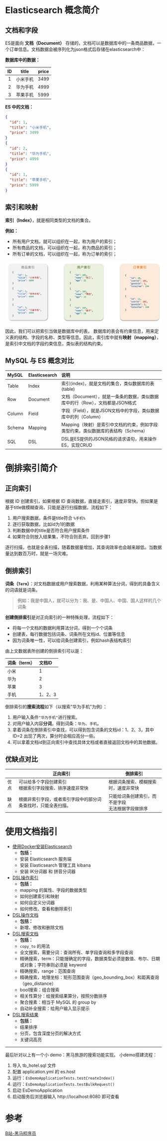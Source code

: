 # Elasticsearch 概念简介

## 文档和字段

ES是面向 **文档（Document）** 存储的，文档可以是数据库中的一条商品数据，一个订单信息。文档数据会被序列化为json格式后存储在elasticsearch中：

**数据库中的数据：**

| ID  | title | price |
|:---:|:-----:|:-----:|
| 1   | 小米手机  | 3499  |
| 2   | 华为手机  | 4999  |
| 3   | 苹果手机  | 5999  |

**ES 中的文档：**

```json
{
  "id": 1,
  "title": "小米手机",
  "price": 3499
}
{
  "id": 2,
  "title": "华为手机",
  "price": 4999
}
{
  "id": 1,
  "title": "苹果手机",
  "price": 5999
}
```

## 索引和映射

**索引（Index）**，就是相同类型的文档的集合。

**例如：**

- 所有用户文档，就可以组织在一起，称为用户的索引；
- 所有商品的文档，可以组织在一起，称为商品的索引；
- 所有订单的文档，可以组织在一起，称为订单的索引；

![索引映射举例图](./doc/images/索引映射举例图.png)

因此，我们可以把索引当做是数据库中的表。
数据库的表会有约束信息，用来定义表的结构、字段的名称、类型等信息。因此，索引库中就有**映射（mapping）**，是索引中文档的字段约束信息，类似表的结构约束。

## MySQL 与 ES 概念对比

| **MySQL** | **Elasticsearch** | **说明**                                          |
|:--------- |:----------------- |:----------------------------------------------- |
| Table     | Index             | 索引(index)，就是文档的集合，类似数据库的表(table)                |
| Row       | Document          | 文档（Document），就是一条条的数据，类似数据库中的行（Row），文档都是JSON格式  |
| Column    | Field             | 字段（Field），就是JSON文档中的字段，类似数据库中的列（Column）         |
| Schema    | Mapping           | Mapping（映射）是索引中文档的约束，例如字段类型约束。类似数据库的表结构（Schema） |
| SQL       | DSL               | DSL是ES提供的JSON风格的请求语句，用来操作ES，实现CRUD              |

# 倒排索引简介

## 正向索引

根据 ID 创建索引，如果根据 ID 查询数据，直接走索引，速度非常快。但如果是基于title做模糊查询，只能是逐行扫描数据，流程如下：

1. 用户搜索数据，条件是title符合 `%手机%`
2. 逐行获取数据，比如id为1的数据
3. 判断数据中的title是否符合用户搜索条件
4. 如果符合则放入结果集，不符合则丢弃。回到步骤1

逐行扫描，也就是全表扫描，随着数据量增加，其查询效率也会越来越低。当数据量达到数百万时，就是一场灾难。

## 倒排索引

**词条（`Term`）**：对文档数据或用户搜索数据，利用某种算法分词，得到的具备含义的词语就是词条。

> 例如：我是中国人，就可以分为：我、是、中国人、中国、国人这样的几个词条

**创建倒排索引**是对正向索引的一种特殊处理，流程如下：

- 将每一个文档的数据利用算法分词，得到一个个词条
- 创建表，每行数据包括词条、词条所在文档id、位置等信息
- 因为词条唯一性，可以给词条创建索引，例如hash表结构索引

由上文数据表所创建的倒排索引可以是：

| 词条（term） | 文档ID  |
|:-------- |:----- |
| 小米       | 1     |
| 华为       | 2     |
| 苹果       | 3     |
| 手机       | 1、2、3 |

倒排索引的**搜索流程**如下（以搜索"华为手机"为例）：

1. 用户输入条件`"华为手机"`进行搜索。
2. 对用户输入内容**分词**，得到词条：`华为`、`手机`。
3. 拿着词条在倒排索引中查找，可以得到包含词条的文档id：1、2、3，其中 ID=2 出现了两次，算分时会相应高分一些。
4. 可以拿着文档id到正向索引中查找具体文档或者直接返回文档中的其他数据。

## 优缺点对比

|     | 正向索引                              | 倒排索引                           |
| --- | --------------------------------- | ------------------------------ |
| 优点  | 可以给多个字段创建索引<br/> 根据索引字段搜索、排序速度非常快 | 根据词条搜索、模糊搜索时，速度非常快             |
| 缺点  | 根据非索引字段，或者索引字段中的部分词条查找时，只能全表扫描。   | 只能给词条创建索引，而不是字段<br/> 无法根据字段做排序 |

# 使用文档指引

- [使用Docker安装Elasticsearch](./doc/0、使用Docker安装Elasticsearch.md)
  - **包括：**
  - 安装 Elasticsearch 服务端
  - 安装 Elasticsearch 管理工具 kibana
  - 安装 IK分词器 和 拼音分词器
- [DSL操作索引](./doc/1、DSL操作索引.md)
  - **包括：**
  - mapping 的属性、字段的数据类型
  - 如何创建索引和映射
  - 如何自定义分词器
  - 如何修改、查看和删除索引
- [DSL操作文档](./doc/2、DSL操作文档.md)
  - **包括：**
  - 新增、修改和删除文档
- [DSL搜索文档](./doc/3、DSL搜索文档.md)
  - **包括：**
  - `copy_to` 的用法
  - 全文搜索，需要分词：查询所有、单字段查询和多字段查询
  - 精确搜索，term：只能搜确定的字段，数据类型必须是数值、布尔、日期或对象；字符串则必须是 keyword
  - 精确搜索，range：范围查询
  - 精确搜索，地理坐标：矩形范围查询（geo_bounding_box）和距离查询（geo_distance）
  - bool搜索：组合搜索
  - 相关性算分：给搜索结果算分，按照分数排序
  - 聚合搜素：相当于 MySQL 的 group by
  - 自动补全搜索：给用户输入显示提示
- [DSL搜索结果](./doc/4、DSL搜索结果.md)
  - **包括：**
  - 结果排序
  - 分页，包含深度分页的解决方式
  - 关键词高亮

---

最后针对以上有一个小 demo：黑马旅游的搜索功能实现。 小demo搭建流程：

1. 导入 tb_hotel.sql 文件
2. 配置 application.yml 的 es.host
3. 运行：`EsDemoApplicationTests.testCreateIndex()`
4. 运行：`EsDemoApplicationTests.testBulkRequest()`
5. 启动 EsDemoApplication
6. 启动服务后浏览器输入 http://localhost:8080 即可查看

# 参考

[B站-黑马程序员](https://www.bilibili.com/video/BV1LQ4y127n4/?spm_id_from=333.337.search-card.all.click&vd_source=f46f487a38531c298d4fcdf33dc45ec9)